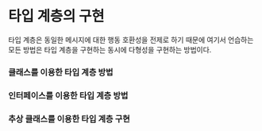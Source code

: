 # 타입 계층의 구현

타입 계층은 동일한 메시지에 대한 행동 호환성을 전제로 하기 때문에 여기서 언습하는 모든 방법은 타입 계층을 구현하는 동시에 다형성을 구현하는 방법이다.

### 클래스를 이용한 타입 계층 방법

### 인터페이스를 이용한 타입 계층 방법

### 추상 클래스를 이용한 타입 계층 구현
